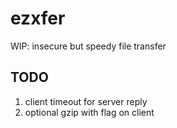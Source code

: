 # ezxfer
WIP: insecure but speedy file transfer

## TODO
1. client timeout for server reply
1. optional gzip with flag on client
